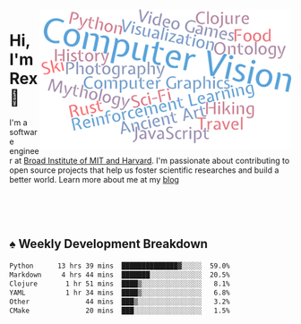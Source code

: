 <img src="https://raw.githubusercontent.com/rexwangcc/rexwangcc/master/myself.png" alt="Rex!" width="450" height="250" align="right">

# Hi, I'm Rex 👋

I'm a software engineer at [Broad Institute of MIT and Harvard](https://www.broadinstitute.org/). I'm passionate about contributing to open source projects that help us foster scientific researches and build a better world. Learn more about me at my [blog](https://rexwang.cc)

<br>
<br>
<br>

<table>
<tr valign="top" width="50%">
<!-- <td > -->

## ♠ Weekly Development Breakdown

<!-- code_time starts -->

```text
Python      13 hrs 39 mins  ██████████████▓░░░░░  59.0%
Markdown     4 hrs 44 mins  ███████░░░░░░░░░░░░░  20.5%
Clojure       1 hr 51 mins  ████▒░░░░░░░░░░░░░░░   8.1%
YAML          1 hr 34 mins  ████▒░░░░░░░░░░░░░░░   6.8%
Other              44 mins  ███▒░░░░░░░░░░░░░░░░   3.2%
CMake              20 mins  ███░░░░░░░░░░░░░░░░░   1.5%
```

<!-- code_time ends -->

<!-- Placeholder for my Game statuses -->

<!-- <td valign="top" width="50%">

#### ♦ My Personal Progress

</td> -->

</tr>
</table>
